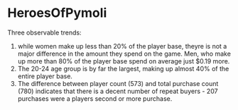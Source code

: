 # HeroesOfPymoli

Three observable trends:

1. while women make up less than 20% of the player base, theyre is not a major difference in the amount they spend on the game. Men, who make up more than 80% of the player base spend on average just $0.19 more. 
2. The 20-24 age group is by far the largest, making up almost 40% of the entire player base. 
3. The difference between player count (573) and total purchase count (780) indicates that there is a decent number of repeat buyers - 207 purchases were a players second or more purchase.